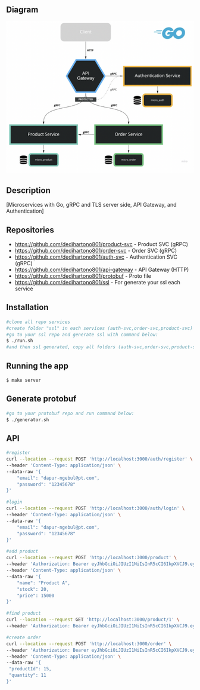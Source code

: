 
## Diagram
![alt text](https://github.com/dedihartono801/product-svc/blob/master/diagram.png)

## Description

[Microservices with Go, gRPC and TLS server side, API Gateway, and Authentication]

## Repositories

- https://github.com/dedihartono801/product-svc - Product SVC (gRPC)
- https://github.com/dedihartono801/order-svc - Order SVC (gRPC)
- https://github.com/dedihartono801/auth-svc - Authentication SVC (gRPC)
- https://github.com/dedihartono801/api-gateway - API Gateway (HTTP)
- https://github.com/dedihartono801/protobuf - Proto file
- https://github.com/dedihartono801/ssl - For generate your ssl each service

## Installation

```bash
#clone all repo services
#create folder "ssl" in each services (auth-svc,order-svc,product-svc) 
#go to your ssl repo and generate ssl with command below:
$ ./run.sh
#and then ssl generated, copy all folders (auth-svc,order-svc,product-svc) in ssl repo to "ssl folder" that you have made before
```

## Running the app

```bash
$ make server
```

## Generate protobuf

```bash
#go to your protobuf repo and run command below:
$ ./generator.sh
```

## API

```bash
#register
curl --location --request POST 'http://localhost:3000/auth/register' \
--header 'Content-Type: application/json' \
--data-raw '{
    "email": "dapur-ngebul@pt.com",
    "password": "12345678"
}'
```

```bash
#login
curl --location --request POST 'http://localhost:3000/auth/login' \
--header 'Content-Type: application/json' \
--data-raw '{
    "email": "dapur-ngebul@pt.com",
    "password": "12345678"
}'
```

```bash
#add product
curl --location --request POST 'http://localhost:3000/product' \
--header 'Authorization: Bearer eyJhbGciOiJIUzI1NiIsInR5cCI6IkpXVCJ9.eyJleHAiOjE3MDM5MTk3MTgsImlzcyI6ImdvLWdycGMtYXV0aC1zdmMiLCJJZCI6MSwiRW1haWwiOiJkYXB1ci1uZ2VidWxAcHQuY29tIn0.wY_1gRNJV0U7_nP23-dxazRwXCPl1Ad2Who4xXfTj3I' \
--header 'Content-Type: application/json' \
--data-raw '{
    "name": "Product A",
    "stock": 20,
    "price": 15000
}'
```

```bash
#find product
curl --location --request GET 'http://localhost:3000/product/1' \
--header 'Authorization: Bearer eyJhbGciOiJIUzI1NiIsInR5cCI6IkpXVCJ9.eyJleHAiOjE3MDM5MTk3MTgsImlzcyI6ImdvLWdycGMtYXV0aC1zdmMiLCJJZCI6MSwiRW1haWwiOiJkYXB1ci1uZ2VidWxAcHQuY29tIn0.wY_1gRNJV0U7_nP23-dxazRwXCPl1Ad2Who4xXfTj3I'
```

```bash
#create order
curl --location --request POST 'http://localhost:3000/order' \
--header 'Authorization: Bearer eyJhbGciOiJIUzI1NiIsInR5cCI6IkpXVCJ9.eyJleHAiOjE3MDM5MTk3MTgsImlzcyI6ImdvLWdycGMtYXV0aC1zdmMiLCJJZCI6MSwiRW1haWwiOiJkYXB1ci1uZ2VidWxAcHQuY29tIn0.wY_1gRNJV0U7_nP23-dxazRwXCPl1Ad2Who4xXfTj3I' \
--header 'Content-Type: application/json' \
--data-raw '{
 "productId": 15,
 "quantity": 11
}'
```



